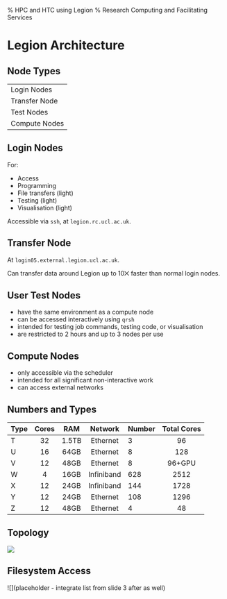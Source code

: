 % HPC and HTC using Legion
% Research Computing and Facilitating Services

Legion Architecture
===================


Node Types
----------

| | 
|:-|
| Login Nodes | 
| Transfer Node |
| Test Nodes |
| Compute Nodes |

Login Nodes
-----------

For:

* Access
* Programming
* File transfers (light)
* Testing (light)
* Visualisation (light)

Accessible via `ssh`, at `legion.rc.ucl.ac.uk`.


Transfer Node
-------------

At `login05.external.legion.ucl.ac.uk`.

Can transfer data around Legion up to 10⨉ faster than normal login nodes.


User Test Nodes
---------------

* have the same environment as a compute node
* can be accessed interactively using `qrsh`
* intended for testing job commands, testing code, or visualisation
* are restricted to 2 hours and up to 3 nodes per use


Compute Nodes
-------------

* only accessible via the scheduler
* intended for all significant non-interactive work
* can access external networks


Numbers and Types
-----------------

| Type | Cores | RAM | Network | Number | Total Cores |
|:-----|:-----:|:---:|:-------:|:-------|:-----------:|
| T | 32 | 1.5TB | Ethernet   | 3    | 96     |
| U | 16 | 64GB  | Ethernet   | 8    | 128    |
| V | 12 | 48GB  | Ethernet   | 8    | 96+GPU |
| W | 4  | 16GB  | Infiniband | 628  |   2512 |
| X | 12 | 24GB  | Infiniband | 144  | 1728   |
| Y | 12 | 24GB  | Ethernet   | 108  | 1296   |
| Z | 12 | 48GB  | Ethernet   | 4    | 48     |


Topology
--------

![](placeholder)


Filesystem Access
-----------------

![](placeholder - integrate list from slide 3 after as well)




